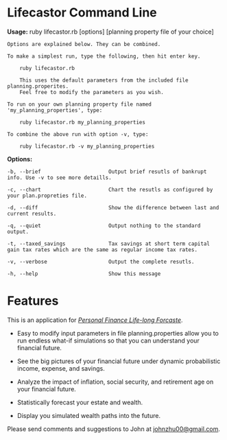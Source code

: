 # Lifecastor Command Line

**Usage:** ruby lifecastor.rb [options] [planning property file of your choice]

    Options are explained below. They can be combined.

    To make a simplest run, type the following, then hit enter key.

        ruby lifecastor.rb

        This uses the default parameters from the included file planning.properites.
        Feel free to modify the parameters as you wish.

    To run on your own planning property file named 'my_planning_properties', type:

        ruby lifecastor.rb my_planning_properties

    To combine the above run with option -v, type:

        ruby lifecastor.rb -v my_planning_properties

**Options:**

    -b, --brief                      Output brief resutls of bankrupt info. Use -v to see more detaills.

    -c, --chart                      Chart the resutls as configured by your plan.propreties file.

    -d, --diff                       Show the difference between last and current results.

    -q, --quiet                      Output nothing to the standard output.

    -t, --taxed_savings              Tax savings at short term capital gain tax rates which are the same as regular income tax rates.

    -v, --verbose                    Output the complete resutls.

    -h, --help                       Show this message


# Features

This is an application for [*Personal Finance Life-long Forcaste*](http://tranquil-headland-5582.herokuapp.com/).

* Easy to modify input parameters in file planning.properties allow you to run endless what-if simulations so that you can understand your financial future. 

* See the big pictures of your financial future under dynamic probabilistic income, expense, and savings. 

* Analyze the impact of inflation, social security, and retirement age on your financial future. 

* Statistically forecast your estate and wealth. 

* Display you simulated wealth paths into the future.

Please send comments and suggestions to John at johnzhu00@gmail.com.


